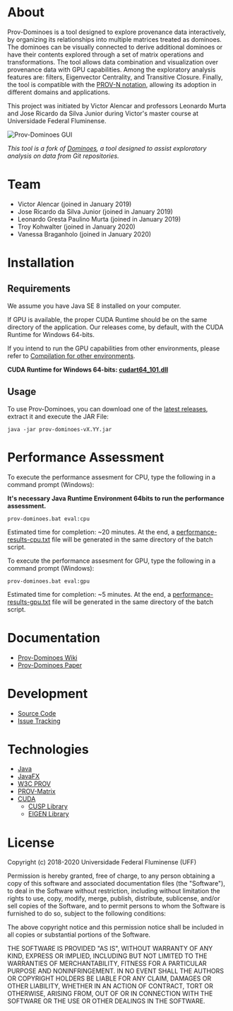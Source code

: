 # About

Prov-Dominoes is a tool designed to explore provenance data interactively, by organizing its relationships into multiple matrices treated as dominoes. The dominoes can be visually connected to derive additional dominoes or have their contents explored through a set of matrix operations and transformations. The tool allows data combination and visualization over provenance data with GPU capabilities. Among the exploratory analysis features are: filters, Eigenvector Centrality, and Transitive Closure. Finally, the tool is compatible with the [PROV-N notation](https://www.w3.org/TR/prov-n/), allowing its adoption in different domains and applications.

This project was initiated by Victor Alencar and professors Leonardo Murta and Jose Ricardo da Silva Junior during Victor's master course at Universidade Federal Fluminense.

![Prov-Dominoes GUI](../media/pd.png)

*This tool is a fork of [Dominoes](https://github.com/gems-uff/dominoes), a tool designed to assist exploratory analysis on data from Git repositories.*

# Team

* Victor Alencar (joined in January 2019)
* Jose Ricardo da Silva Junior (joined in January 2019)
* Leonardo Gresta Paulino Murta (joined in January 2019)
* Troy Kohwalter (joined in January 2020)
* Vanessa Braganholo (joined in January 2020)

# Installation

## Requirements

We assume you have Java SE 8 installed on your computer. 

If GPU is available, the proper CUDA Runtime should be on the same directory of the application. Our releases come, by default, with the CUDA Runtime for Windows 64-bits. 

If you intend to run the GPU capabilities from other environments, please refer to [Compilation for other environments](https://github.com/gems-uff/prov-dominoes/wiki/Compilation).

**CUDA Runtime for Windows 64-bits: [cudart64_101.dll](https://github.com/gems-uff/prov-dominoes/blob/master/prov-cuda/src/main/resources/lib/win_64/cudart64_101.dll)**

## Usage
To use Prov-Dominoes, you can download one of the [latest releases](https://github.com/gems-uff/prov-dominoes/releases/latest), extract it and execute the JAR File:
```
java -jar prov-dominoes-vX.YY.jar
```

# Performance Assessment

To execute the performance assesment for CPU, type the following in a command prompt (Windows):

**It's necessary Java Runtime Environment 64bits to run the performance assessment.**

```
prov-dominoes.bat eval:cpu
```
Estimated time for completion: ~20 minutes. At the end, a [performance-results-cpu.txt](https://github.com/gems-uff/prov-dominoes/blob/master/performance-assessment/performance-results-cpu.txt) file will be generated in the same directory of the batch script.

To execute the performance assesment for GPU, type the following in a command prompt (Windows):
```
prov-dominoes.bat eval:gpu
```
Estimated time for completion: ~5 minutes. At the end, a [performance-results-gpu.txt](https://github.com/gems-uff/prov-dominoes/blob/master/performance-assessment/performance-results-gpu.txt) file will be generated in the same directory of the batch script.

# Documentation

* [Prov-Dominoes Wiki](https://github.com/gems-uff/prov-dominoes/wiki)
* [Prov-Dominoes Paper](http://#pending)

# Development

* [Source Code](https://github.com/gems-uff/prov-dominoes)
* [Issue Tracking](https://github.com/gems-uff/prov-dominoes/issues)

# Technologies

* [Java](http://java.com)
* [JavaFX](http://docs.oracle.com/javafx/)
* [W3C PROV](https://www.w3.org/TR/2013/NOTE-prov-overview-20130430/)
* [PROV-Matrix](https://github.com/gems-uff/prov-matrix)
* [CUDA](http://www.nvidia.com/object/cuda_home_new.html)
  - [CUSP Library](https://cusplibrary.github.io/)
  - [EIGEN Library](http://eigen.tuxfamily.org/index.php?title=Main_Page)


# License

Copyright (c) 2018-2020 Universidade Federal Fluminense (UFF)

Permission is hereby granted, free of charge, to any person obtaining a copy
of this software and associated documentation files (the "Software"), to deal
in the Software without restriction, including without limitation the rights
to use, copy, modify, merge, publish, distribute, sublicense, and/or sell
copies of the Software, and to permit persons to whom the Software is
furnished to do so, subject to the following conditions:

The above copyright notice and this permission notice shall be included in
all copies or substantial portions of the Software.

THE SOFTWARE IS PROVIDED "AS IS", WITHOUT WARRANTY OF ANY KIND, EXPRESS OR
IMPLIED, INCLUDING BUT NOT LIMITED TO THE WARRANTIES OF MERCHANTABILITY,
FITNESS FOR A PARTICULAR PURPOSE AND NONINFRINGEMENT. IN NO EVENT SHALL THE
AUTHORS OR COPYRIGHT HOLDERS BE LIABLE FOR ANY CLAIM, DAMAGES OR OTHER
LIABILITY, WHETHER IN AN ACTION OF CONTRACT, TORT OR OTHERWISE, ARISING FROM,
OUT OF OR IN CONNECTION WITH THE SOFTWARE OR THE USE OR OTHER DEALINGS IN
THE SOFTWARE.
